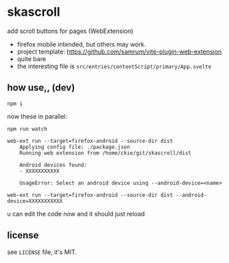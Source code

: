 # skascroll

add scroll buttons for pages (WebExtension)

- firefox mobile intended, but others may work.
- project template: https://github.com/samrum/vite-plugin-web-extension
- quite bare
- the interesting file is `src/entries/contentScript/primary/App.svelte`

## how use,, (dev)

```
npm i
```

now these in parallel:

```
npm run watch
```

```
web-ext run --target=firefox-android --source-dir dist
    Applying config file: ./package.json
    Running web extension from /home/ckie/git/skascroll/dist

    Android devices found:
    - XXXXXXXXXXX

    UsageError: Select an android device using --android-device=<name>

web-ext run --target=firefox-android --source-dir dist --android-device=XXXXXXXXXXX
```

u can edit the code now and it should just reload

## license

see `LICENSE` file, it's MIT.
